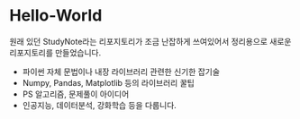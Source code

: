 # Hello-World

원래 있던 StudyNote라는 리포지토리가 조금 난잡하게 쓰여있어서
정리용으로 새로운 리포지토리를 만들었습니다.  

* 파이썬 자체 문법이나 내장 라이브러리 관련한 신기한 잡기술
* Numpy, Pandas, Matplotlib 등의 라이브러리 꿀팁
* PS 알고리즘, 문제풀이 아이디어
* 인공지능, 데이터분석, 강화학습
등을 다룹니다.
